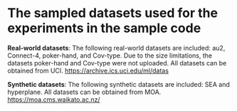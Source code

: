 # The sampled datasets used for the experiments in the sample code

**Real-world datasets**: The following real-world datasets are included: au2, Connect-4, poker-hand, and Cov-type. Due to the size limitations, the datasets poker-hand and Cov-type were not uploaded. All datasets can be obtained from UCI. https://archive.ics.uci.edu/ml/datas

**Synthetic datasets**: The following synthetic datasets are included: SEA and hyperplane. All datasets can be obtained from MOA. https://moa.cms.waikato.ac.nz/
